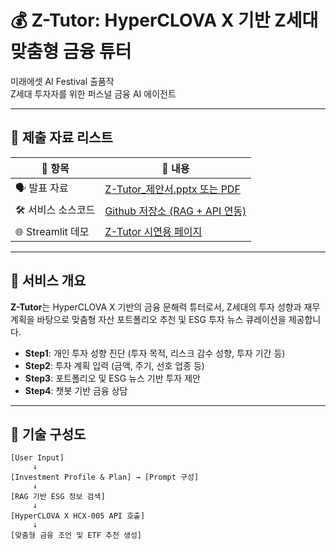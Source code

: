 # 💰 Z-Tutor: HyperCLOVA X 기반 Z세대 맞춤형 금융 튜터

미래에셋 AI Festival 출품작  
Z세대 투자자를 위한 퍼스널 금융 AI 에이전트  

---

## 📑 제출 자료 리스트

| 📂 항목         | 🔗 내용                                                                                               |
|----------------|--------------------------------------------------------------------------------------------------------|
| 🗣️ 발표 자료     | [Z-Tutor_제안서.pptx 또는 PDF](https://github.com/ai-marina/z-tutor/blob/main/1.%20%5B%EB%B3%B8%EB%B3%B4%EA%B3%A0%EC%84%9C%5D%20%EC%9E%84%EB%B0%95%27s%20Tutor_%EC%9E%84%EC%A7%80%EC%84%A0_Z%EC%84%B8%EB%8C%80%EB%A5%BC%20%EC%9C%84%ED%95%9C%20Tutor_Z-Tutor.pdf) |
| 🛠️ 서비스 소스코드 | [Github 저장소 (RAG + API 연동)](https://github.com/ai-marina/z-tutor)                                      |
| 🌐 Streamlit 데모 | [Z-Tutor 시연용 페이지](https://z-tutor.streamlit.app/)                                                   |

---

## 🧠 서비스 개요

**Z-Tutor**는 HyperCLOVA X 기반의 금융 문해력 튜터로서, Z세대의 투자 성향과 재무계획을 바탕으로 맞춤형 자산 포트폴리오 추천 및 ESG 투자 뉴스 큐레이션을 제공합니다.

- **Step1**: 개인 투자 성향 진단 (투자 목적, 리스크 감수 성향, 투자 기간 등)
- **Step2**: 투자 계획 입력 (금액, 주기, 선호 업종 등)
- **Step3**: 포트폴리오 및 ESG 뉴스 기반 투자 제안
- **Step4**: 챗봇 기반 금융 상담

---

## 🧩 기술 구성도

```plaintext
[User Input]
     ↓
[Investment Profile & Plan] → [Prompt 구성]
     ↓
[RAG 기반 ESG 정보 검색]
     ↓
[HyperCLOVA X HCX-005 API 호출]
     ↓
[맞춤형 금융 조언 및 ETF 추천 생성]


